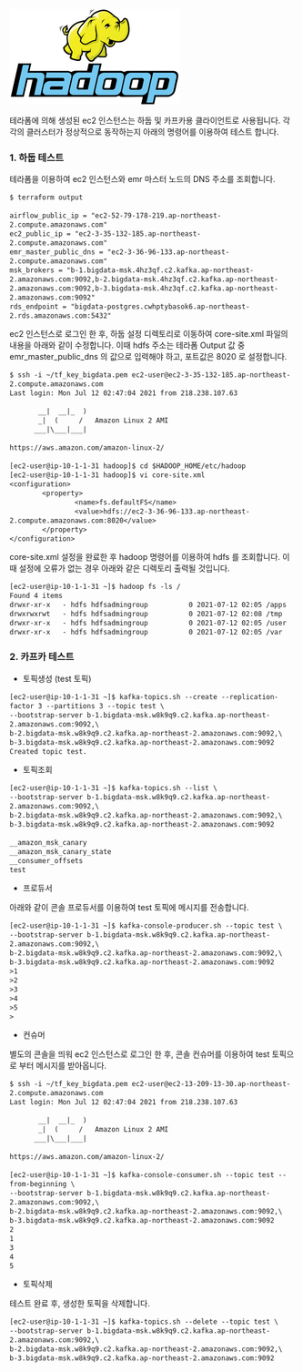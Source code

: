 ![hadoop](https://github.com/gnosia93/bigdata-on-aws/blob/main/workshop/images/hadoop-1.png)

테라폼에 의해 생성된 ec2 인스턴스는 하둡 및 카프카용 클라이언트로 사용됩니다. 각각의 클러스터가 정상적으로 동작하는지 아래의 명령어를 이용하여 테스트 합니다.  

### 1. 하둡 테스트 ###

테라폼을 이용하여 ec2 인스턴스와 emr 마스터 노드의 DNS 주소를 조회합니다. 
```
$ terraform output

airflow_public_ip = "ec2-52-79-178-219.ap-northeast-2.compute.amazonaws.com"
ec2_public_ip = "ec2-3-35-132-185.ap-northeast-2.compute.amazonaws.com"
emr_master_public_dns = "ec2-3-36-96-133.ap-northeast-2.compute.amazonaws.com"
msk_brokers = "b-1.bigdata-msk.4hz3qf.c2.kafka.ap-northeast-2.amazonaws.com:9092,b-2.bigdata-msk.4hz3qf.c2.kafka.ap-northeast-2.amazonaws.com:9092,b-3.bigdata-msk.4hz3qf.c2.kafka.ap-northeast-2.amazonaws.com:9092"
rds_endpoint = "bigdata-postgres.cwhptybasok6.ap-northeast-2.rds.amazonaws.com:5432"
```

ec2 인스턴스로 로그인 한 후, 하둡 설정 디렉토리로 이동하여 core-site.xml 파일의 내용을 아래와 같이 수정합니다. 이때
hdfs 주소는 테라폼 Output 값 중 emr_master_public_dns 의 값으로 입력해야 하고, 포트값은 8020 로 설정합니다.   

```
$ ssh -i ~/tf_key_bigdata.pem ec2-user@ec2-3-35-132-185.ap-northeast-2.compute.amazonaws.com
Last login: Mon Jul 12 02:47:04 2021 from 218.238.107.63

       __|  __|_  )
       _|  (     /   Amazon Linux 2 AMI
      ___|\___|___|

https://aws.amazon.com/amazon-linux-2/

[ec2-user@ip-10-1-1-31 hadoop]$ cd $HADOOP_HOME/etc/hadoop
[ec2-user@ip-10-1-1-31 hadoop]$ vi core-site.xml
<configuration>
        <property>
                <name>fs.defaultFS</name>
                <value>hdfs://ec2-3-36-96-133.ap-northeast-2.compute.amazonaws.com:8020</value>
        </property>
</configuration>
```

core-site.xml 설정을 완료한 후 hadoop 명령어를 이용하여 hdfs 를 조회합니다. 이때 설정에 오류가 없는 경우 아래와 같은 디렉토리 출력될 것입니다. 
```
[ec2-user@ip-10-1-1-31 ~]$ hadoop fs -ls /
Found 4 items
drwxr-xr-x   - hdfs hdfsadmingroup          0 2021-07-12 02:05 /apps
drwxrwxrwt   - hdfs hdfsadmingroup          0 2021-07-12 02:08 /tmp
drwxr-xr-x   - hdfs hdfsadmingroup          0 2021-07-12 02:05 /user
drwxr-xr-x   - hdfs hdfsadmingroup          0 2021-07-12 02:05 /var
```

### 2. 카프카 테스트 ###

* 토픽생성 (test 토픽)
```
[ec2-user@ip-10-1-1-31 ~]$ kafka-topics.sh --create --replication-factor 3 --partitions 3 --topic test \
--bootstrap-server b-1.bigdata-msk.w8k9q9.c2.kafka.ap-northeast-2.amazonaws.com:9092,\
b-2.bigdata-msk.w8k9q9.c2.kafka.ap-northeast-2.amazonaws.com:9092,\
b-3.bigdata-msk.w8k9q9.c2.kafka.ap-northeast-2.amazonaws.com:9092
Created topic test.
```

* 토픽조회
```
[ec2-user@ip-10-1-1-31 ~]$ kafka-topics.sh --list \
--bootstrap-server b-1.bigdata-msk.w8k9q9.c2.kafka.ap-northeast-2.amazonaws.com:9092,\
b-2.bigdata-msk.w8k9q9.c2.kafka.ap-northeast-2.amazonaws.com:9092,\
b-3.bigdata-msk.w8k9q9.c2.kafka.ap-northeast-2.amazonaws.com:9092

__amazon_msk_canary
__amazon_msk_canary_state
__consumer_offsets
test
```

* 프로듀서

아래와 같이 콘솔 프로듀서를 이용하여 test 토픽에 메시지를 전송합니다. 
```
[ec2-user@ip-10-1-1-31 ~]$ kafka-console-producer.sh --topic test \
--bootstrap-server b-1.bigdata-msk.w8k9q9.c2.kafka.ap-northeast-2.amazonaws.com:9092,\
b-2.bigdata-msk.w8k9q9.c2.kafka.ap-northeast-2.amazonaws.com:9092,\
b-3.bigdata-msk.w8k9q9.c2.kafka.ap-northeast-2.amazonaws.com:9092
>1
>2
>3
>4
>5
>
```

* 컨슈머

별도의 콘솔을 띄워 ec2 인스턴스로 로그인 한 후, 콘솔 컨슈머를 이용하여 test 토픽으로 부터 메시지를 받아옵니다. 
```
$ ssh -i ~/tf_key_bigdata.pem ec2-user@ec2-13-209-13-30.ap-northeast-2.compute.amazonaws.com
Last login: Mon Jul 12 02:47:04 2021 from 218.238.107.63

       __|  __|_  )
       _|  (     /   Amazon Linux 2 AMI
      ___|\___|___|

https://aws.amazon.com/amazon-linux-2/

[ec2-user@ip-10-1-1-31 ~]$ kafka-console-consumer.sh --topic test --from-beginning \
--bootstrap-server b-1.bigdata-msk.w8k9q9.c2.kafka.ap-northeast-2.amazonaws.com:9092,\
b-2.bigdata-msk.w8k9q9.c2.kafka.ap-northeast-2.amazonaws.com:9092,\
b-3.bigdata-msk.w8k9q9.c2.kafka.ap-northeast-2.amazonaws.com:9092
2
1
3
4
5
```

* 토픽삭제

테스트 완료 후, 생성한 토픽을 삭제합니다. 
```
[ec2-user@ip-10-1-1-31 ~]$ kafka-topics.sh --delete --topic test \
--bootstrap-server b-1.bigdata-msk.w8k9q9.c2.kafka.ap-northeast-2.amazonaws.com:9092,\
b-2.bigdata-msk.w8k9q9.c2.kafka.ap-northeast-2.amazonaws.com:9092,\
b-3.bigdata-msk.w8k9q9.c2.kafka.ap-northeast-2.amazonaws.com:9092
```
